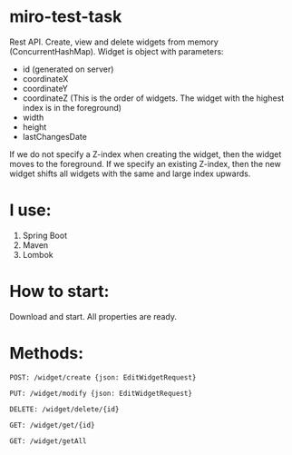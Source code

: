# miro-test-task
Rest API. Create, view and delete widgets from memory (ConcurrentHashMap).
Widget is object with parameters: 
- id (generated on server)
- coordinateX
- coordinateY
- coordinateZ (This is the order of widgets. The widget with the highest index is in the foreground)
- width
- height
- lastChangesDate

If we do not specify a Z-index when creating the widget, then the widget moves to the foreground.
If we specify an existing Z-index, then the new widget shifts all widgets with the same and large index upwards.

# I use:
1. Spring Boot
2. Maven
3. Lombok

# How to start:
Download and start. All properties are ready.

# Methods:
```
POST: /widget/create {json: EditWidgetRequest}

PUT: /widget/modify {json: EditWidgetRequest}

DELETE: /widget/delete/{id}

GET: /widget/get/{id}

GET: /widget/getAll

```
